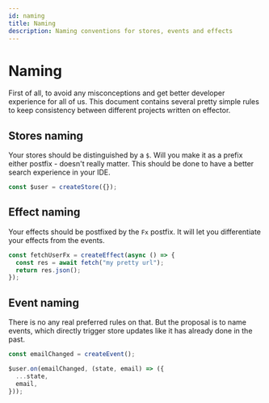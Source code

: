 ```yaml
---
id: naming
title: Naming
description: Naming conventions for stores, events and effects
---
```


# Naming

First of all, to avoid any misconceptions and get better developer experience for all of us. This document contains several pretty simple rules to keep consistency between different projects written on effector.

## Stores naming

Your stores should be distinguished by a `$`. Will you make it as a prefix either postfix - doesn't really matter. This should be done to have a better search experience in your IDE.

```js
const $user = createStore({});
```

## Effect naming

Your effects should be postfixed by the `Fx` postfix. It will let you differentiate your effects from the events.

```js
const fetchUserFx = createEffect(async () => {
  const res = await fetch("my pretty url");
  return res.json();
});
```

## Event naming

There is no any real preferred rules on that. But the proposal is to name events, which directly trigger store updates like it has already done in the past.

```js
const emailChanged = createEvent();

$user.on(emailChanged, (state, email) => ({
  ...state,
  email,
}));
```
